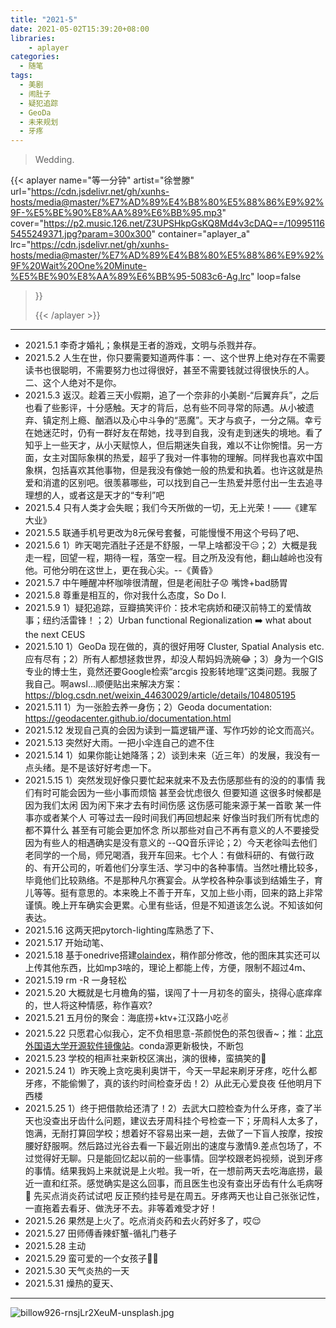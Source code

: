 ```yaml
---
title: "2021-5"
date: 2021-05-02T15:39:20+08:00
libraries:
    - aplayer
categories:
  - 随笔
tags:
  - 美剧
  - 闹肚子
  - 疑犯追踪
  - GeoDa
  - 未来规划
  - 牙疼
---
```

> Wedding.

<!--more-->

{{< aplayer 
name="等一分钟"
artist="徐誉滕"
url="https://cdn.jsdelivr.net/gh/xunhs-hosts/media@master/%E7%AD%89%E4%B8%80%E5%88%86%E9%92%9F-%E5%BE%90%E8%AA%89%E6%BB%95.mp3"
cover="https://p2.music.126.net/Z3UPSHkpGsKQ8Md4v3cDAQ==/109951165455249371.jpg?param=300x300"
container="aplayer_a" 
lrc="https://cdn.jsdelivr.net/gh/xunhs-hosts/media@master/%E7%AD%89%E4%B8%80%E5%88%86%E9%92%9F%20Wait%20One%20Minute-%E5%BE%90%E8%AA%89%E6%BB%95-5083c6-Ag.lrc"
loop=false 
>}}<div id="aplayer_a"></div>{{< /aplayer >}}



------------

- 2021.5.1 李奇才婚礼；象棋是王者的游戏，文明与杀戮并存。
- 2021.5.2 人生在世，你只要需要知道两件事：一、这个世界上绝对存在不需要读书也很聪明，不需要努力也过得很好，甚至不需要钱就过得很快乐的人。二、这个人绝对不是你。
- 2021.5.3 返汉。趁着三天小假期，追了一个奈非的小美剧-“后翼弃兵”，之后也看了些影评，十分感触。天才的背后，总有些不同寻常的际遇。从小被遗弃、镇定剂上瘾、酗酒以及心中斗争的“恶魔”。天才与疯子，一分之隔。幸亏在她迷茫时，仍有一群好友在帮她，找寻到自我，没有走到迷失的境地。看了知乎上一些天才，从小天赋惊人，但后期迷失自我，难以不让你惋惜。另一方面，女主对国际象棋的热爱，超乎了我对一件事物的理解。同样我也喜欢中国象棋，包括喜欢其他事物，但是我没有像她一般的热爱和执着。也许这就是热爱和消遣的区别吧。很羡慕哪些，可以找到自己一生热爱并愿付出一生去追寻理想的人，或者这是天才的“专利”吧
- 2021.5.4 只有人类才会失眠；我们今天所做的一切，无上光荣！——《建军大业》
- 2021.5.5 联通手机号更改为8元保号套餐，可能慢慢不用这个号码了吧、
- 2021.5.6 1）昨天喝完酒肚子还是不舒服，一早上啥都没干😑；2）大概是我走一程，回望一程，期待一程，落空一程。目之所及没有他，翻山越岭也没有他。可他分明在这世上，更在我心尖。--《黄昏》
- 2021.5.7 中午睡醒冲杯咖啡很清醒，但是老闹肚子😟 嘴馋+bad肠胃
- 2021.5.8 尊重是相互的，你对我什么态度，So Do I.
- 2021.5.9 1）疑犯追踪，豆瓣搞笑评价：技术宅病娇和硬汉前特工的爱情故事；纽约活雷锋！；2）Urban functional Regionalization ➡️ what about the next CEUS
- 2021.5.10 1）GeoDa 现在做的，真的很好用呀 Cluster, Spatial Analysis etc. 应有尽有；2）所有人都想拯救世界，却没人帮妈妈洗碗😂；3）身为一个GIS专业的博士生，竟然还要Google检索“arcgis 投影转地理”这类问题。我服了我自己。啊awsl...顺便贴出来解决方案：https://blog.csdn.net/weixin_44630029/article/details/104805195
- 2021.5.11 1）为一张脸去养一身伤；2）Geoda documentation: https://geodacenter.github.io/documentation.html
- 2021.5.12 发现自己真的会因为读到一篇逻辑严谨、写作巧妙的论文而高兴。
- 2021.5.13 突然好大雨。一把小伞连自己的遮不住
- 2021.5.14 1）如果你能让她降落；2）谈到未来（近三年）的发展，我没有一点头绪。是不是该好好考虑一下。
- 2021.5.15 1）突然发现好像只要忙起来就来不及去伤感那些有的没的的事情 我们有时可能会因为一些小事而烦恼 甚至会忧虑很久 但要知道 这很多时候都是因为我们太闲 因为闲下来才去有时间伤感 这伤感可能来源于某一首歌 某一件事亦或者某个人 可等过去一段时间我们再回想起来 好像当时我们所有忧虑的都不算什么 甚至有可能会更加怀念 所以那些对自己不再有意义的人不要接受 因为有些人的相遇确实是没有意义的 --QQ音乐评论；2）今天老徐叫去他们老同学的一个局，师兄喝酒，我开车回来。七个人：有做科研的、有做行政的、有开公司的，听着他们分享生活、学习中的各种事情。当然吐槽比较多，毕竟他们比较熟络。不是那种凡尔赛宴会。从学校各种杂事谈到结婚生子，育儿等等。挺有意思的。本来晚上不善于开车，又加上些小雨，回来的路上非常谨慎。晚上开车确实会更累。心里有些话，但是不知道该怎么说。不知该如何表达。
- 2021.5.16 这两天把pytorch-lighting库熟悉了下、
- 2021.5.17 开始动笔、
- 2021.5.18 基于onedrive搭建[olaindex](https://olaindex.js.org/)，稍作部分修改，他的图床其实还可以上传其他东西，比如mp3啥的，理论上都能上传，方便，限制不超过4m、
- 2021.5.19 rm -R 一身轻松
- 2021.5.20 大概就是七月檐角的猫，误闯了十一月初冬的窗头，挠得心底痒痒的，世人将这种情感，称作喜欢?
- 2021.5.21 五月份的聚会：海底捞+ktv+江汉路小吃✌️
- 2021.5.22 只愿君心似我心，定不负相思意-茶颜悦色的茶包很香~；推：[北京外国语大学开源软件镜像站](mirrors.bfsu.edu.cn)。conda源更新极快，不断包
- 2021.5.23 学校的相声社来新校区演出，演的很棒，蛮搞笑的🤡
- 2021.5.24 1）昨天晚上贪吃奥利奥饼干，今天一早起来刷牙牙疼，吃什么都牙疼，不能偷懒了，真的该约时间检查牙齿！2）从此无心爱良夜 任他明月下西楼
- 2021.5.25 1）终于把借款给还清了！2）去武大口腔检查为什么牙疼，查了半天也没查出牙齿什么问题，建议去牙周科挂个号检查一下；牙周科人太多了，饱满，无耐打算回学校；想着好不容易出来一趟，去做了一下盲人按摩，按按腰好舒服啊。然后路过光谷去看一下最近刚出的速度与激情9.差点包场了，不过觉得好无聊。只是能回忆起以前的一些事情。回学校跟老妈视频，说到牙疼的事情。结果我妈上来就说是上火啦。我一听，在一想前两天去吃海底捞，最近一直和红茶。感觉确实是这么回事，而且医生也没有查出牙齿有什么毛病呀🤔 先买点消炎药试试吧 反正预约挂号是在周五。牙疼两天也让自己张张记性，一直拖着去看牙、做洗牙不去。非等着难受才好！
- 2021.5.26 果然是上火了。吃点消炎药和去火药好多了，哎😌
- 2021.5.27 田师傅香辣虾蟹-循礼门巷子 
- 2021.5.28 主动
- 2021.5.29 蛮可爱的一个女孩子👧🏻
- 2021.5.30 天气炎热的一天
- 2021.5.31 燥热的夏天、





---

![billow926-rnsjLr2XeuM-unsplash.jpg](https://img.maocdn.cn/img/2021/05/02/billow926-rnsjLr2XeuM-unsplash.jpg)